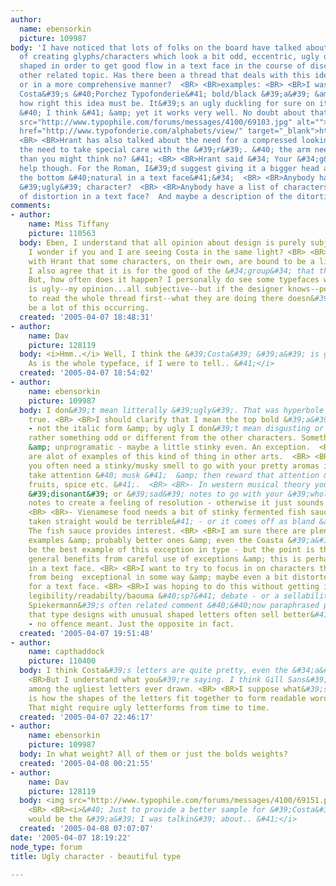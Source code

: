 ```yaml
---
author:
  name: ebensorkin
  picture: 109987
body: 'I have noticed that lots of folks on the board have talked about the necessity
  of creating glyphs/characters which look a bit odd, eccentric, ugly or couterintuitivly
  shaped in order to get good flow in a text face in the course of discussing some
  other related topic. Has there been a thread that deals with this idea directly
  or in a more comprehensive manner?  <BR> <BR>examples: <BR> <BR>I was looking at
  Costa&#39;s &#40;Porchez Typofonderie&#41; bold/black &#39;a&#39; &amp; thinking
  how right this idea must be. It&#39;s an ugly duckling for sure on it&#39;s own
  &#40; I think &#41; &amp; yet it works very well. No doubt about that. <BR> <BR>CostaPTF<img
  src="http://www.typophile.com/forums/messages/4100/69103.jpg" alt=""> <BR> <BR><a
  href="http://www.typofonderie.com/alphabets/view/" target="_blank">http://www.typofonderie.com/alphabets/view/</a>
  <BR> <BR>Hrant has also talked about the need for a compressed looking &#39;g&#39;  &amp;
  the need to take special care with the &#39;r&#39;. &#40; the arm needs to be shorter
  than you might think no? &#41; <BR> <BR>Hrant said &#34; Your &#34;g&#34;s need
  help though. For the Roman, I&#39;d suggest giving it a bigger head and cramping
  the bottom &#40;natural in a text face&#41;&#34;  <BR> <BR>Anybody have a favorite
  &#39;ugly&#39; character?  <BR> <BR>Anybody have a list of characters that need
  of distortion in a text face?  And maybe a description of the ditortion recomended?'
comments:
- author:
    name: Miss Tiffany
    picture: 110563
  body: Eben, I understand that all opinion about design is purely subjective, but
    I wonder if you and I are seeing Costa in the same light? <BR> <BR>I do agree
    with Hrant that some characters, on their own, are bound to be a little odd looking.
    I also agree that it is for the good of the &#34;group&#34; that this occurs.
    But, how often does it happen? I personally do see some typefaces where a character
    is ugly--my opinion...all subjective--but if the designer knows--perhaps I need
    to read the whole thread first--what they are doing there doesn&#39;t have to
    be a lot of this occurring.
  created: '2005-04-07 18:48:31'
- author:
    name: Dav
    picture: 128119
  body: <i>Hmm..</i> Well, I think the &#39;Costa&#39; &#39;a&#39; is gorgeous.. <i>&#40;
    As is the whole typeface, if I were to tell.. &#41;</i>
  created: '2005-04-07 18:54:02'
- author:
    name: ebensorkin
    picture: 109987
  body: I don&#39;t mean litterally &#39;ugly&#39;. That was hyperbole - it&#39;s
    true. <BR> <BR>I should clarify that I mean the top bold &#39;a&#39; specifically
    - not the italic form &amp; by ugly I don&#39;t mean disgusting or horrible but
    rather something odd or different from the other characters. Something suprising
    &amp; unprogramatic - maybe a little stinky even. An exception.  <BR> <BR>There
    are alot of examples of this kind of thing in other arts.  <BR> <BR>- In perfume
    you often need a stinky/musky smell to go with your pretty aromas in order to
    take attention &#40; musk &#41;  &amp; then reward that attention &#40; flower,
    fruits, spice etc. &#41;.  <BR> <BR>- In western musical theory you need some
    &#39;disonant&#39; or &#39;sad&#39; notes to go with your &#39;whole&#39; or &#39;happy&#39;
    notes to create a feeling of resolution - otherwise it just sounds a bit boring.
    <BR> <BR>- Vienamese food needs a bit of stinky fermented fish sauce &#40;which
    taken straight would be terrible&#41; - or it comes off as bland &amp; uncomplicated.
    The fish sauce provides interest. <BR> <BR>I am sure there are plenty of other
    examples &amp; probably better ones &amp; even the Coasta &#39;a&#39; may not
    be the best example of this exception in type - but the point is that type in
    general benefits from careful use of exceptions &amp; this is perhaps most true
    in a text face. <BR> <BR>I want to try to focus in on characters that benefit
    from being  exceptional in some way &amp; maybe even a bit distorted or stinky
    for a text face. <BR> <BR>I was hoping to do this without getting into the whole
    legibility/readabilty/baouma &#40;sp?&#41; debate - or a sellability debate &#40;
    Spiekermann&#39;s often related comment &#40;&#40;now paraphrased poorly by me&#41;&#41;
    that type designs with unusual shaped letters often sell better&#41;.  <BR> <BR>Anyway
    - no offence meant. Just the opposite in fact.
  created: '2005-04-07 19:51:48'
- author:
    name: capthaddock
    picture: 110400
  body: I think Costa&#39;s letters are quite pretty, even the &#34;a&#34;.  <BR>
    <BR>But I understand what you&#39;re saying. I think Gill Sans&#39; e and a are
    among the ugliest letters ever drawn. <BR> <BR>I suppose what&#39;s more important
    is how the shapes of the letters fit together to form readable word gestalts.
    That might require ugly letterforms from time to time.
  created: '2005-04-07 22:46:17'
- author:
    name: ebensorkin
    picture: 109987
  body: In what weight? All of them or just the bolds weights?
  created: '2005-04-08 00:21:55'
- author:
    name: Dav
    picture: 128119
  body: <img src="http://www.typophile.com/forums/messages/4100/69151.png" alt="Costa">
    <BR> <BR><i>&#40; Just to provide a better sample for &#39;Costa&#39;.. And, That
    would be the &#39;a&#39; I was talkin&#39; about.. &#41;</i>
  created: '2005-04-08 07:07:07'
date: '2005-04-07 18:19:22'
node_type: forum
title: Ugly character - beautiful type

---
```

